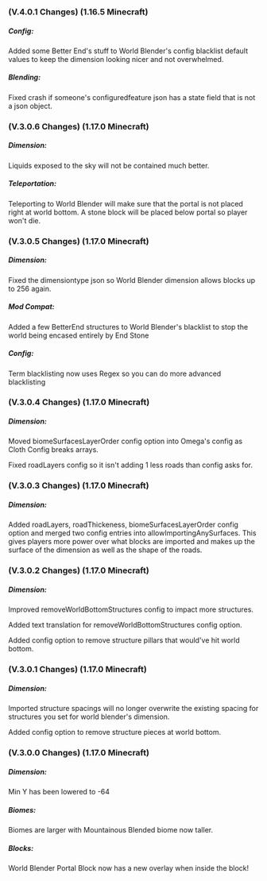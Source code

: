 ### **(V.4.0.1 Changes) (1.16.5 Minecraft)**

##### Config:
Added some Better End's stuff to World Blender's config blacklist default values to keep the dimension looking nicer and not overwhelmed.

##### Blending:
Fixed crash if someone's configuredfeature json has a state field that is not a json object.


### **(V.3.0.6 Changes) (1.17.0 Minecraft)**

##### Dimension:
Liquids exposed to the sky will not be contained much better.

##### Teleportation:
Teleporting to World Blender will make sure that the portal is not placed right at world bottom.
 A stone block will be placed below portal so player won't die.


### **(V.3.0.5 Changes) (1.17.0 Minecraft)**

##### Dimension:
Fixed the dimensiontype json so World Blender dimension allows blocks up to 256 again.

##### Mod Compat:
Added a few BetterEnd structures to World Blender's blacklist to stop the world being encased entirely by End Stone

##### Config:
Term blacklisting now uses Regex so you can do more advanced blacklisting


### **(V.3.0.4 Changes) (1.17.0 Minecraft)**

##### Dimension:
Moved biomeSurfacesLayerOrder config option into Omega's config as Cloth Config breaks arrays.

Fixed roadLayers config so it isn't adding 1 less roads than config asks for.


### **(V.3.0.3 Changes) (1.17.0 Minecraft)**

##### Dimension:
Added roadLayers, roadThickeness, biomeSurfacesLayerOrder config option and merged two config entries into allowImportingAnySurfaces.
  This gives players more power over what blocks are imported and makes up the surface of the dimension as well as the shape of the roads.


### **(V.3.0.2 Changes) (1.17.0 Minecraft)**

##### Dimension:
Improved removeWorldBottomStructures config to impact more structures.

Added text translation for removeWorldBottomStructures config option.
  
Added config option to remove structure pillars that would've hit world bottom.


### **(V.3.0.1 Changes) (1.17.0 Minecraft)**

##### Dimension:
Imported structure spacings will no longer overwrite the existing spacing for structures you set for world blender's dimension.

Added config option to remove structure pieces at world bottom.


### **(V.3.0.0 Changes) (1.17.0 Minecraft)**

##### Dimension:
Min Y has been lowered to -64

##### Biomes:
Biomes are larger with Mountainous Blended biome now taller.

##### Blocks:
World Blender Portal Block now has a new overlay when inside the block!
